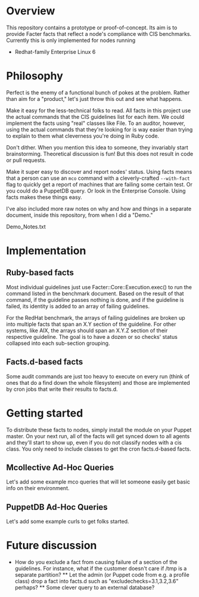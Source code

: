 # Overview

This repository contains a prototype or proof-of-concept.  Its aim is to provide Facter facts that reflect a node's compliance with CIS benchmarks.  Currently this is only implemented for nodes running

  * Redhat-family Enterprise Linux 6

# Philosophy

Perfect is the enemy of a functional bunch of pokes at the problem.  Rather than aim for a "product," let's just throw this out and see what happens.

Make it easy for the less-technical folks to read.  All facts in this project use the actual commands that the CIS guidelines list for each item.  We could implement the facts using "real" classes like File.  To an auditor, however, using the actual commands that they're looking for is way easier than trying to explain to them what cleverness you're doing in Ruby code.

Don't dither.  When you mention this idea to someone, they invariably start brainstorming.  Theoretical discussion is fun!  But this does not result in code or pull requests.

Make it super easy to discover and report nodes' status.  Using facts means that a person can use an `mco` command with a cleverly-crafted `--with-fact` flag to quickly get a report of machines that are failing some certain test.  Or you could do a PuppetDB query.  Or look in the Enterprise Console.  Using facts makes these things easy.

I've also included more raw notes on why and how and things in a separate document, inside this repository, from when I did a "Demo."

  Demo_Notes.txt


# Implementation

## Ruby-based facts

Most individual guidelines just use Facter::Core::Execution.exec() to run the command listed in the benchmark document.  Based on the result of that command, if the guideline passes nothing is done, and if the guideline is failed, its identity is added to an array of failing guidelines.

For the RedHat benchmark, the arrays of failing guidelines are broken up into multiple facts that span an X.Y section of the guideline.  For other systems, like AIX, the arrays should span an X.Y.Z section of their respective guideline.  The goal is to have a dozen or so checks' status collapsed into each sub-section grouping.

## Facts.d-based facts

Some audit commands are just too heavy to execute on every run (think of ones that do a find down the whole filesystem) and those are implemented by cron jobs that write their results to facts.d.

# Getting started

To distribute these facts to nodes, simply install the module on your Puppet master.  On your next run, all of the facts will get synced down to all agents and they'll start to show up, even if you do not classify nodes with a cis class.  You only need to include classes to get the cron facts.d-based facts.

## Mcollective Ad-Hoc Queries

Let's add some example mco queries that will let someone easily get basic info on their environment.

## PuppetDB Ad-Hoc Queries

Let's add some example curls to get folks started.


# Future discussion

* How do you exclude a fact from causing failure of a section of the guidelines.  For instance, what if the customer doesn't care if /tmp is a separate partition?
** Let the admin (or Puppet code from e.g. a profile class) drop a fact into facts.d such as "excludechecks=3.1,3.2,3.6" perhaps?
** Some clever query to an external database?
